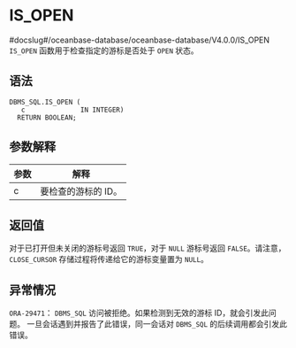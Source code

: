 IS_OPEN 
============================
#docslug#/oceanbase-database/oceanbase-database/V4.0.0/IS_OPEN
`IS_OPEN` 函数用于检查指定的游标是否处于 `OPEN` 状态。

语法 
-----------------------

```unknow
DBMS_SQL.IS_OPEN (
   c              IN INTEGER)
  RETURN BOOLEAN;
```



参数解释 
-------------------------



| 参数 |     解释      |
|----|-------------|
| c  | 要检查的游标的 ID。 |



返回值 
------------------------

对于已打开但未关闭的游标号返回 `TRUE`，对于 `NULL` 游标号返回 `FALSE`。请注意，`CLOSE_CURSOR` 存储过程将传递给它的游标变量置为 `NULL`。

异常情况 
-------------------------

`ORA-29471`： `DBMS_SQL` 访问被拒绝。如果检测到无效的游标 ID，就会引发此问题。 一旦会话遇到并报告了此错误，同一会话对 `DBMS_SQL` 的后续调用都会引发此错误。
